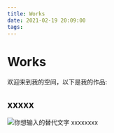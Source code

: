 ```yaml
---
title: Works
date: 2021-02-19 20:09:00
tags:
---
```


# Works
欢迎来到我的空间，以下是我的作品:
## xxxxx
![你想输入的替代文字](face2.jpg)
xxxxxxxx